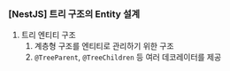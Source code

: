 ### [NestJS] 트리 구조의 Entity 설계

1. 트리 엔티티 구조
   1. 계층형 구조를 엔티티로 관리하기 위한 구조
   2. `@TreeParent`, `@TreeChildren` 등 여러 데코레이터를 제공
